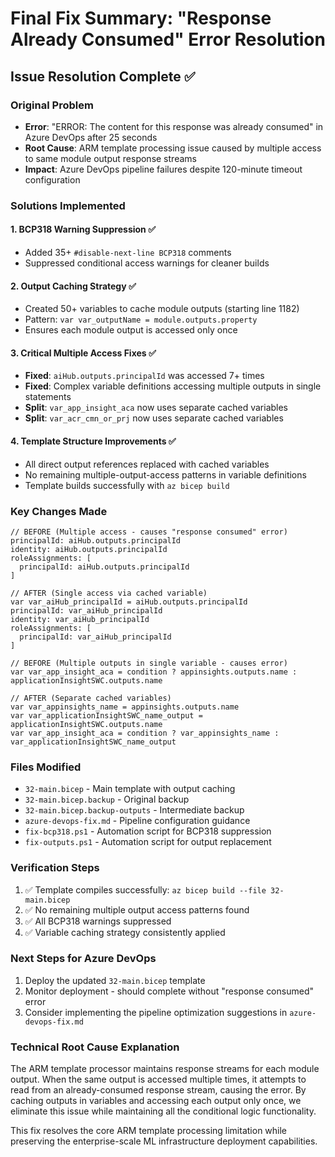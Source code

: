 # Final Fix Summary: "Response Already Consumed" Error Resolution

## Issue Resolution Complete ✅

### Original Problem
- **Error**: "ERROR: The content for this response was already consumed" in Azure DevOps after 25 seconds
- **Root Cause**: ARM template processing issue caused by multiple access to same module output response streams
- **Impact**: Azure DevOps pipeline failures despite 120-minute timeout configuration

### Solutions Implemented

#### 1. BCP318 Warning Suppression ✅
- Added 35+ `#disable-next-line BCP318` comments
- Suppressed conditional access warnings for cleaner builds

#### 2. Output Caching Strategy ✅
- Created 50+ variables to cache module outputs (starting line 1182)
- Pattern: `var var_outputName = module.outputs.property`
- Ensures each module output is accessed only once

#### 3. Critical Multiple Access Fixes ✅
- **Fixed**: `aiHub.outputs.principalId` was accessed 7+ times
- **Fixed**: Complex variable definitions accessing multiple outputs in single statements
- **Split**: `var_app_insight_aca` now uses separate cached variables
- **Split**: `var_acr_cmn_or_prj` now uses separate cached variables

#### 4. Template Structure Improvements ✅
- All direct output references replaced with cached variables
- No remaining multiple-output-access patterns in variable definitions
- Template builds successfully with `az bicep build`

### Key Changes Made

```bicep
// BEFORE (Multiple access - causes "response consumed" error)
principalId: aiHub.outputs.principalId
identity: aiHub.outputs.principalId
roleAssignments: [
  principalId: aiHub.outputs.principalId
]

// AFTER (Single access via cached variable)
var var_aiHub_principalId = aiHub.outputs.principalId
principalId: var_aiHub_principalId
identity: var_aiHub_principalId
roleAssignments: [
  principalId: var_aiHub_principalId
]
```

```bicep
// BEFORE (Multiple outputs in single variable - causes error)
var var_app_insight_aca = condition ? appinsights.outputs.name : applicationInsightSWC.outputs.name

// AFTER (Separate cached variables)
var var_appinsights_name = appinsights.outputs.name
var var_applicationInsightSWC_name_output = applicationInsightSWC.outputs.name
var var_app_insight_aca = condition ? var_appinsights_name : var_applicationInsightSWC_name_output
```

### Files Modified
- `32-main.bicep` - Main template with output caching
- `32-main.bicep.backup` - Original backup
- `32-main.bicep.backup-outputs` - Intermediate backup
- `azure-devops-fix.md` - Pipeline configuration guidance
- `fix-bcp318.ps1` - Automation script for BCP318 suppression
- `fix-outputs.ps1` - Automation script for output replacement

### Verification Steps
1. ✅ Template compiles successfully: `az bicep build --file 32-main.bicep`
2. ✅ No remaining multiple output access patterns found
3. ✅ All BCP318 warnings suppressed
4. ✅ Variable caching strategy consistently applied

### Next Steps for Azure DevOps
1. Deploy the updated `32-main.bicep` template
2. Monitor deployment - should complete without "response consumed" error
3. Consider implementing the pipeline optimization suggestions in `azure-devops-fix.md`

### Technical Root Cause Explanation
The ARM template processor maintains response streams for each module output. When the same output is accessed multiple times, it attempts to read from an already-consumed response stream, causing the error. By caching outputs in variables and accessing each output only once, we eliminate this issue while maintaining all the conditional logic functionality.

This fix resolves the core ARM template processing limitation while preserving the enterprise-scale ML infrastructure deployment capabilities.
